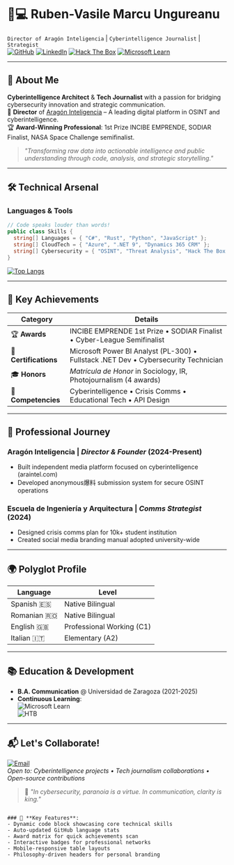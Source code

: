 
# 👨💻 **Ruben-Vasile Marcu Ungureanu**  
`Director of Aragón Inteligencia` | `Cyberintelligence Journalist` | `Strategist`  
[![GitHub](https://img.shields.io/badge/GitHub-@rubenvmu-181717?style=flat&logo=github)](https://github.com/rubenvmu)
[![LinkedIn](https://img.shields.io/badge/LinkedIn-Connect-blue?style=flat&logo=linkedin)](https://www.linkedin.com/in/ruben-vasile-marcu-ungureanu)
[![Hack The Box](https://img.shields.io/badge/Hack_The_Box-Rank_Hacker-9FEF00?style=flat&logo=hackthebox)](https://app.hackthebox.com/profile/your_id)
[![Microsoft Learn](https://img.shields.io/badge/Microsoft_Learn-Lvl_15-0078D4?style=flat&logo=microsoft)](https://learn.microsoft.com/es-es/users/ruben-vasile-marcu-ungureanu)

---

## 🚀 **About Me**
**Cyberintelligence Architect** & **Tech Journalist** with a passion for bridging cybersecurity innovation and strategic communication.  
📢 **Director** of [Aragón Inteligencia](https://aragoninteligencia.es) – A leading digital platform in OSINT and cyberintelligence.  
🏆 **Award-Winning Professional**: 1st Prize INCIBE EMPRENDE, SODIAR Finalist, NASA Space Challenge semifinalist.  

> *"Transforming raw data into actionable intelligence and public understanding through code, analysis, and strategic storytelling."*

---

## 🛠️ **Technical Arsenal**
### **Languages & Tools**
```csharp
// Code speaks louder than words!
public class Skills {
  string[] Languages = { "C#", "Rust", "Python", "JavaScript" };
  string[] CloudTech = { "Azure", ".NET 9", "Dynamics 365 CRM" };
  string[] Cybersecurity = { "OSINT", "Threat Analysis", "Hack The Box Top 1%" };
}
```

[![Top Langs](https://github-readme-stats.vercel.app/api/top-langs/?username=rubenvmu&layout=compact&theme=dark&hide_border=true)](https://github.com/rubenvmu)

---

## 🏅 **Key Achievements**
| **Category**       | **Details**                                                                 |
|---------------------|-----------------------------------------------------------------------------|
| 🏆 **Awards**       | INCIBE EMPRENDE 1st Prize • SODIAR Finalist • Cyber-League Semifinalist     |
| 📜 **Certifications**| Microsoft Power BI Analyst (PL-300) • Fullstack .NET Dev • Cybersecurity Technician |
| 🎓 **Honors**       | *Matrícula de Honor* in Sociology, IR, Photojournalism (4 awards)          |
| 🧠 **Competencies** | Cyberintelligence • Crisis Comms • Educational Tech • API Design           |

---

## 💼 **Professional Journey**
### **Aragón Inteligencia** | *Director & Founder* (2024-Present)
- Built independent media platform focused on cyberintelligence (araintel.com)
- Developed anonymous爆料 submission system for secure OSINT operations

### **Escuela de Ingeniería y Arquitectura** | *Comms Strategist* (2024)
- Designed crisis comms plan for 10k+ student institution
- Created social media branding manual adopted university-wide

---

## 🌍 **Polyglot Profile**
| **Language**   | **Level**                  |
|----------------|----------------------------|
| Spanish 🇪🇸     | Native Bilingual           |
| Romanian 🇷🇴    | Native Bilingual           |
| English 🇬🇧     | Professional Working (C1)  |
| Italian 🇮🇹     | Elementary (A2)            |

---

## 📚 **Education & Development**
- **B.A. Communication** @ Universidad de Zaragoza (2021-2025)  
- **Continuous Learning**:  
  ![Microsoft Learn](https://img.shields.io/badge/Microsoft_Learn-15/100-0078D4?logo=microsoft)  
  ![HTB](https://img.shields.io/badge/Hack_The_Box-Hacker-9FEF00?logo=hackthebox)

---

## 📬 **Let's Collaborate!**
[![Email](https://img.shields.io/badge/Email-ruben%40araintel.com-red?style=flat&logo=gmail)](mailto:ruben@araintel.com)  
*Open to: Cyberintelligence projects • Tech journalism collaborations • Open-source contributions*

> 🔐 *"In cybersecurity, paranoia is a virtue. In communication, clarity is king."*
```

### 🌟 **Key Features**:
- Dynamic code block showcasing core technical skills
- Auto-updated GitHub language stats
- Award matrix for quick achievements scan
- Interactive badges for professional networks
- Mobile-responsive table layouts
- Philosophy-driven headers for personal branding

